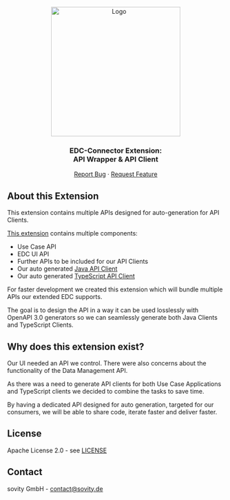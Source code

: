 <!-- PROJECT LOGO -->
<br />
<div align="center">
  <a href="https://github.com/sovity/edc-extensions">
    <img src="https://raw.githubusercontent.com/sovity/edc-ui/main/src/assets/images/sovity_logo.svg" alt="Logo" width="300">
  </a>

<h3 align="center">EDC-Connector Extension:<br />API Wrapper &amp; API Client</h3>

  <p align="center">
    <a href="https://github.com/sovity/edc-extensions/issues/new?template=bug_report.md">Report Bug</a>
    ·
    <a href="https://github.com/sovity/edc-extensions/issues/new?template=feature_request.md">Request Feature</a>
  </p>
</div>

## About this Extension

This extension contains multiple APIs designed for auto-generation for API Clients.

[This extension](./wrapper) contains multiple components:

- Use Case API
- EDC UI API
- Further APIs to be included for our API Clients
- Our auto generated [Java API Client](./client)
- Our auto generated [TypeScript API Client](./client-ts)

For faster development we created this extension which will bundle multiple APIs our extended EDC supports.

The goal is to design the API in a way it can be used losslessly with OpenAPI 3.0 generators so we can seamlessly
generate both Java Clients and TypeScript Clients.

## Why does this extension exist?

Our UI needed an API we control. There were also concerns about the functionality of the Data Management API.

As there was a need to generate API clients for both Use Case Applications and TypeScript clients we decided to combine
the tasks to save time.

By having a dedicated API designed for auto generation, targeted for our consumers, we will be able to share code,
iterate faster and deliver faster.

## License

Apache License 2.0 - see [LICENSE](../../LICENSE)

## Contact

sovity GmbH - contact@sovity.de

